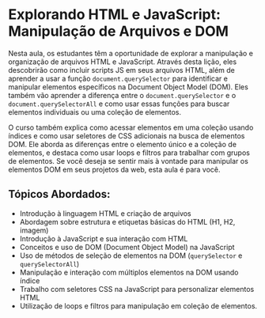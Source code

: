 # Explorando HTML e JavaScript: Manipulação de Arquivos e DOM

Nesta aula, os estudantes têm a oportunidade de explorar a manipulação e organização de arquivos HTML e JavaScript. Através desta lição, eles descobrirão como incluir scripts JS em seus arquivos HTML, além de aprender a usar a função `document.querySelector` para identificar e manipular elementos específicos na Document Object Model (DOM). Eles também vão aprender a diferença entre o `document.querySelector` e o `document.querySelectorAll` e como usar essas funções para buscar elementos individuais ou uma coleção de elementos.

O curso também explica como acessar elementos em uma coleção usando índices e como usar seletores de CSS adicionais na busca de elementos DOM. Ele aborda as diferenças entre o elemento único e a coleção de elementos, e destaca como usar loops e filtros para trabalhar com grupos de elementos. Se você deseja se sentir mais à vontade para manipular os elementos DOM em seus projetos da web, esta aula é para você.

## Tópicos Abordados:

- Introdução à linguagem HTML e criação de arquivos
- Abordagem sobre estrutura e etiquetas básicas do HTML (H1, H2, imagem)
- Introdução à JavaScript e sua interação com HTML
- Conceitos e uso de DOM (Document Object Model) na JavaScript
- Uso de métodos de seleção de elementos na DOM (`querySelector` e `querySelectorAll`)
- Manipulação e interação com múltiplos elementos na DOM usando índice
- Trabalho com seletores CSS na JavaScript para personalizar elementos HTML
- Utilização de loops e filtros para manipulação em coleção de elementos.
